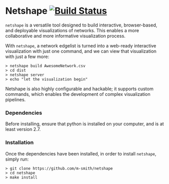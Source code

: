 # Netshape [![Build Status](https://travis-ci.org/m-smith/netshape.svg?branch=master)](https://travis-ci.org/m-smith/netshape)


`netshape` is a versatile tool designed to build interactive, browser-based,
and deployable visualizations of networks. This enables a more collaborative and more informative visualization process.

With `netshape`, a network edgelist is turned into a web-ready interactive visualization with just one command, and we can view that visualization with just a few more:

```
> netshape build AwesomeNetwork.csv
> cd dist
> netshape server
> echo "let the visualization begin"
```

Netshape is also highly configurable and hackable; it supports custom commands,
which enables the development of complex visualization pipelines.

### Dependencies


Before installing, ensure that python is installed on your computer, and is at
least version 2.7.

### Installation


Once the dependencies have been installed, in order to install `netshape`, simply run:
```
> git clone https://github.com/m-smith/netshape
> cd netshape
> make install
```
